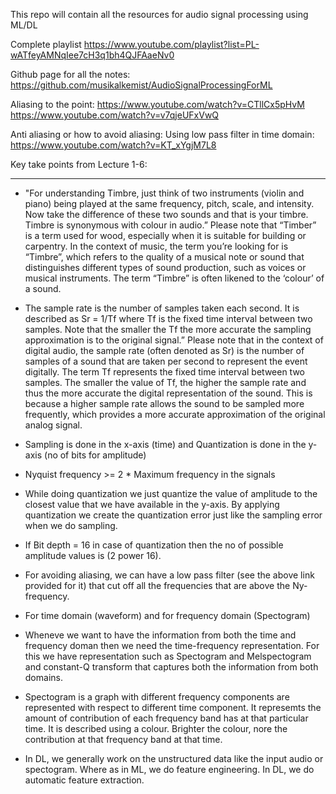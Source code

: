 This repo will contain all the resources for audio signal processing using ML/DL

Complete playlist
https://www.youtube.com/playlist?list=PL-wATfeyAMNqIee7cH3q1bh4QJFAaeNv0
 
Github page for all the notes:
https://github.com/musikalkemist/AudioSignalProcessingForML
 

Aliasing to the point:
https://www.youtube.com/watch?v=CTllCx5pHvM
https://www.youtube.com/watch?v=v7qjeUFxVwQ
 
 
Anti aliasing or how to avoid aliasing:
Using low pass filter in time domain: https://www.youtube.com/watch?v=KT_xYgjM7L8


 Key take points from Lecture 1-6:
 *********************************
* "For understanding Timbre, just think of two instruments (violin and piano) being played at the same frequency, pitch, scale, and intensity. Now take the difference of these two sounds and that is your timbre. Timbre is synonymous with colour in audio.” Please note that “Timber” is a term used for wood, especially when it is suitable for building or carpentry. In the context of music, the term you’re looking for is “Timbre”, which refers to the quality of a musical note or sound that distinguishes different types of sound production, such as voices or musical instruments. The term “Timbre” is often likened to the ‘colour’ of a sound.

* The sample rate is the number of samples taken each second. It is described as Sr = 1/Tf
 where Tf is the fixed time interval between two samples. Note that the smaller the Tf the more accurate the sampling approximation is to the original signal.”
Please note that in the context of digital audio, the sample rate (often denoted as Sr) is the number of samples of a sound that are taken per second to represent the event digitally. The term Tf represents the fixed time interval between two samples. The smaller the value of Tf, the higher the sample rate and thus the more accurate the digital representation of the sound. This is because a higher sample rate allows the sound to be sampled more frequently, which provides a more accurate approximation of the original analog signal.

* Sampling is done in the x-axis (time) and Quantization is done in the y-axis (no of bits for amplitude)
* Nyquist frequency >= 2 * Maximum frequency in the signals
* While doing quantization we just quantize the value of amplitude to the closest value that we have available in the y-axis. By applying quantization we create the quantization error just like the sampling error when we do sampling.
* If Bit depth = 16 in case of quantization then the no of possible amplitude values is (2 power 16).
* For avoiding aliasing, we can have a low pass filter (see the above link provided for it) that cut off all the frequencies that are above the Ny-frequency. 
* For time domain (waveform) and for frequency domain (Spectogram)
* Wheneve we want to have the information from both the time and frequency doman then we need the time-frequency representation. For this we have representation such as Spectogram and Melspectogram and constant-Q transform that captures both the information from both domains. 
* Spectogram is a graph with different frequency components are represented with respect to different time component. It represemts the amount of contribution of each frequency band has at that particular time. It is described using a colour. Brighter the colour, nore the contribution at that frequency band at that time. 
* In DL, we generally work on the unstructured data like the input audio or spectogram. Where as in ML, we do feature engineering. In DL, we do automatic feature extraction.





